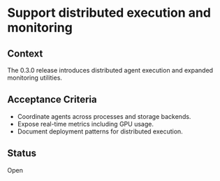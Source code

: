 # Support distributed execution and monitoring

## Context
The 0.3.0 release introduces distributed agent execution and expanded
monitoring utilities.

## Acceptance Criteria
- Coordinate agents across processes and storage backends.
- Expose real-time metrics including GPU usage.
- Document deployment patterns for distributed execution.

## Status
Open
